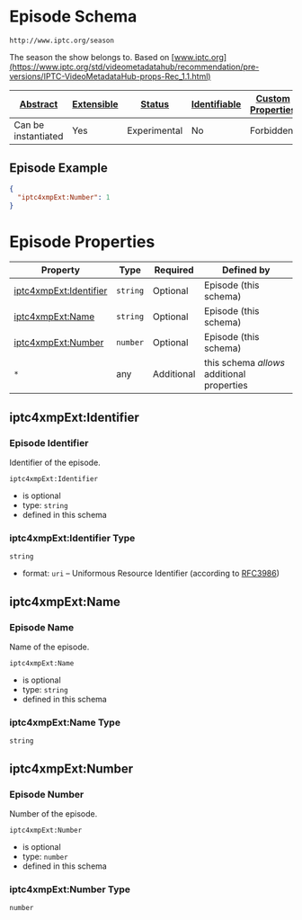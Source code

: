 
# Episode Schema

```
http://www.iptc.org/season
```

The season the show belongs to. Based on [www.iptc.org](https://www.iptc.org/std/videometadatahub/recommendation/pre-versions/IPTC-VideoMetadataHub-props-Rec_1.1.html)

| [Abstract](../../../abstract.md) | [Extensible](../../../extensions.md) | [Status](../../../status.md) | [Identifiable](../../../id.md) | [Custom Properties](../../../extensions.md) | [Additional Properties](../../../extensions.md) | Defined In |
|----------------------------------|--------------------------------------|------------------------------|--------------------------------|---------------------------------------------|-------------------------------------------------|------------|
| Can be instantiated | Yes | Experimental | No | Forbidden | Permitted | [external/iptc/episode.schema.json](external/iptc/episode.schema.json) |

## Episode Example
```json
{
  "iptc4xmpExt:Number": 1
}
```

# Episode Properties

| Property | Type | Required | Defined by |
|----------|------|----------|------------|
| [iptc4xmpExt:Identifier](#iptc4xmpextidentifier) | `string` | Optional | Episode (this schema) |
| [iptc4xmpExt:Name](#iptc4xmpextname) | `string` | Optional | Episode (this schema) |
| [iptc4xmpExt:Number](#iptc4xmpextnumber) | `number` | Optional | Episode (this schema) |
| `*` | any | Additional | this schema *allows* additional properties |

## iptc4xmpExt:Identifier
### Episode Identifier

Identifier of the episode.

`iptc4xmpExt:Identifier`
* is optional
* type: `string`
* defined in this schema

### iptc4xmpExt:Identifier Type


`string`
* format: `uri` – Uniformous Resource Identifier (according to [RFC3986](http://tools.ietf.org/html/rfc3986))






## iptc4xmpExt:Name
### Episode Name

Name of the episode.

`iptc4xmpExt:Name`
* is optional
* type: `string`
* defined in this schema

### iptc4xmpExt:Name Type


`string`






## iptc4xmpExt:Number
### Episode Number

Number of the episode.

`iptc4xmpExt:Number`
* is optional
* type: `number`
* defined in this schema

### iptc4xmpExt:Number Type


`number`





